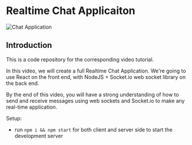 # Realtime Chat Applicaiton

![Chat Application](https://i.ytimg.com/vi/ZwFA3YMfkoc/maxresdefault.jpg)

## Introduction

This is a code repository for the corresponding video tutorial.

In this video, we will create a full Realtime Chat Application. We're going to use React on the front end, with NodeJS + Socket.io web socket library on the back end.

By the end of this video, you will have a strong understanding of how to send and receive messages using web sockets and Socket.io to make any real-time application.

Setup:

- run `npm i && npm start` for both client and server side to start the development server
